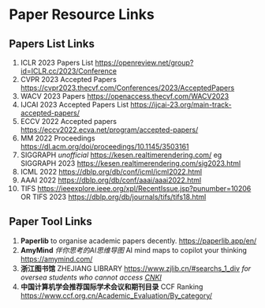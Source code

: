 # Paper Resource Links

## Papers List Links

1. ICLR 2023 Papers List https://openreview.net/group?id=ICLR.cc/2023/Conference
2. CVPR 2023 Accepted Papers https://cvpr2023.thecvf.com/Conferences/2023/AcceptedPapers
3. WACV 2023 Papers https://openaccess.thecvf.com/WACV2023
4. IJCAI 2023 Accepted Papers List https://ijcai-23.org/main-track-accepted-papers/
5. ECCV 2022 Accepted papers https://eccv2022.ecva.net/program/accepted-papers/
6. MM 2022 Proceedings https://dl.acm.org/doi/proceedings/10.1145/3503161
7. SIGGRAPH *unofficial* https://kesen.realtimerendering.com/ eg SIGGRAPH 2023 https://kesen.realtimerendering.com/sig2023.html
8. ICML 2022 https://dblp.org/db/conf/icml/icml2022.html
9. AAAI 2022 https://dblp.org/db/conf/aaai/aaai2022.html
10. TIFS https://ieeexplore.ieee.org/xpl/RecentIssue.jsp?punumber=10206 OR TIFS 2023 https://dblp.org/db/journals/tifs/tifs18.html

## Paper Tool Links

1. **Paperlib** to organise academic papers decently. https://paperlib.app/en/
2. **AmyMind** *伴你思考的AI思维导图* AI mind maps to copilot your thinking https://amymind.com/
3. **浙江图书馆** ZHEJIANG LIBRARY https://www.zjlib.cn/#searchs_1_div *for oversea students who cannot access [CNKI](https://www.cnki.net/)*
4. **中国计算机学会推荐国际学术会议和期刊目录** CCF Ranking https://www.ccf.org.cn/Academic_Evaluation/By_category/